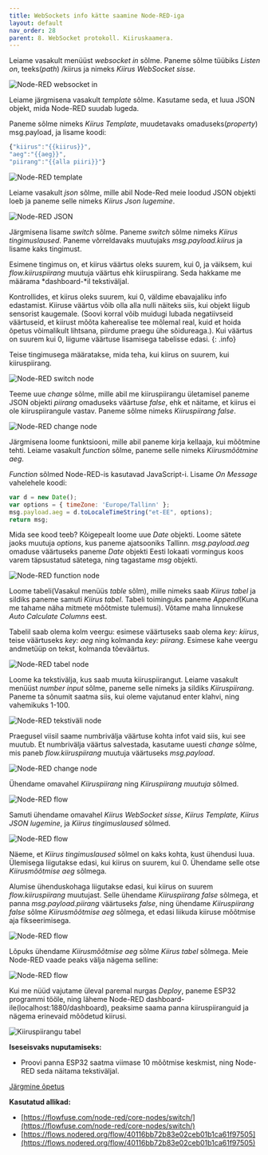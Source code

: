 ```yaml
---
title: WebSockets info kätte saamine Node-RED-iga
layout: default
nav_order: 28
parent: 8. WebSocket protokoll. Kiiruskaamera.
---
```


Leiame vasakult menüüst *websocket in* sõlme. Paneme sõlme tüübiks *Listen on*, teeks(*path*) /kiirus ja nimeks *Kiirus WebSocket sisse*.

![Node-RED websocket in](./pildid/2.png)

Leiame järgmisena vasakult *template* sõlme. Kasutame seda, et luua JSON objekt, mida Node-RED suudab lugeda.

Paneme sõlme nimeks *Kiirus Template*, muudetavaks omaduseks(*property*) msg.payload, ja lisame koodi:

```js
{"kiirus":"{{kiirus}}",
"aeg":"{{aeg}}",
"piirang":"{{alla piiri}}"}
```

![Node-RED template](./pildid/3.png)

Leiame vasakult *json* sõlme, mille abil Node-Red meie loodud JSON objekti loeb ja paneme selle nimeks *Kiirus Json lugemine*.

![Node-RED JSON](./pildid/4.png)

Järgmisena lisame *switch* sõlme. Paneme *switch* sõlme nimeks *Kiirus tingimuslaused*. Paneme võrreldavaks muutujaks *msg.payload.kiirus* ja lisame kaks tingimust.

Esimene tingimus on, et kiirus väärtus oleks suurem, kui 0, ja väiksem, kui *flow.kiiruspiirang* muutuja väärtus ehk kiiruspiirang. Seda hakkame me määrama *dashboard-*il tekstiväljal.

Kontrollides, et kiirus oleks suurem, kui 0, väldime ebavajaliku info edastamist. Kiiruse väärtus võib olla alla nulli näiteks siis, kui objekt liigub sensorist kaugemale. (Soovi korral võib muidugi lubada negatiivseid väärtuseid, et kiirust mõõta kaherealise tee mõlemal real, kuid et hoida õpetus võimalikult lihtsana, piirdume praegu ühe sõidureaga.). Kui väärtus on suurem kui 0, liigume väärtuse lisamisega tabelisse edasi.
{: .info}

Teise tingimusega määratakse, mida teha, kui kiirus on suurem, kui kiiruspiirang.

![Node-RED switch node](./pildid/5.png)

Teeme uue *change* sõlme, mille abil me kiiruspiirangu ületamisel paneme JSON objekti *piirang* omaduseks väärtuse *false*, ehk et näitame, et kiirus ei ole kiiruspiirangule vastav. Paneme sõlme nimeks *Kiiruspiirang false*.

![Node-RED change node](./pildid/6.png)

Järgmisena loome funktsiooni, mille abil paneme kirja kellaaja, kui mõõtmine tehti. Leiame vasakult *function* sõlme, paneme selle nimeks *Kiirusmõõtmine aeg*. 

*Function* sõlmed Node-RED-is kasutavad JavaScript-i. Lisame *On Message* vahelehele koodi:

```js
var d = new Date();
var options = { timeZone: 'Europe/Tallinn' };
msg.payload.aeg = d.toLocaleTimeString("et-EE", options);
return msg;
```

Mida see kood teeb? Kõigepealt loome uue *Date* objekti. Loome sätete jaoks muutuja *options*, kus paneme ajatsooniks Tallinn. *msg.payload.aeg* omaduse väärtuseks paneme *Date* objekti Eesti lokaati vormingus koos varem täpsustatud sätetega, ning tagastame *msg* objekti.

![Node-RED function node](./pildid/7.png)

Loome tabeli(Vasakul menüüs *table* sõlm), mille nimeks saab *Kiirus tabel* ja sildiks paneme samuti *Kiirus tabel*. Tabeli toiminguks paneme *Append*(Kuna me tahame näha mitmete mõõtmiste tulemusi). Võtame maha linnukese *Auto Calculate Columns* eest.

Tabelil saab olema kolm veergu: esimese väärtuseks saab olema *key: kiirus*, teise väärtuseks *key: aeg* ning kolmanda *key: piirang*. Esimese kahe veergu andmetüüp on tekst, kolmanda tõeväärtus.

![Node-RED tabel node](./pildid/8.png)

Loome ka tekstivälja, kus saab muuta kiiruspiirangut. Leiame vasakult menüüst *number input* sõlme, paneme selle nimeks ja sildiks *Kiiruspiirang*. Paneme ta sõnumit saatma siis, kui oleme vajutanud enter klahvi, ning vahemikuks 1-100.

![Node-RED tekstiväli node](./pildid/9.png)

Praegusel viisil saame numbrivälja väärtuse kohta infot vaid siis, kui see muutub. Et numbrivälja väärtus salvestada, kasutame uuesti *change* sõlme, mis paneb *flow.kiiruspiirang* muutuja väärtuseks *msg.payload*.

![Node-RED change node](./pildid/10.png)

Ühendame omavahel *Kiiruspiirang* ning *Kiiruspiirang muutuja* sõlmed.

![Node-RED flow](./pildid/11.png)

Samuti ühendame omavahel *Kiirus WebSocket sisse*, *Kiirus Template, Kiirus JSON lugemine*, ja *Kiirus tingimuslaused* sõlmed.

![Node-RED flow](./pildid/12.png)

Näeme, et *Kiirus tingimuslaused* sõlmel on kaks kohta, kust ühendusi luua. Ülemisega liigutakse edasi, kui kiirus on suurem, kui 0\. Ühendame selle otse *Kiirusmõõtmise aeg* sõlmega.

Alumise ühenduskohaga liigutakse edasi, kui kiirus on suurem *flow.kiiruspiirang* muutujast. Selle ühendame *Kiiruspiirang false* sõlmega, et panna *msg.payload.piirang* väärtuseks *false*, ning ühendame *Kiiruspiirang false* sõlme *Kiirusmõõtmise aeg* sõlmega, et edasi liikuda kiiruse mõõtmise aja fikseerimisega.

![Node-RED flow](./pildid/13.png)

Lõpuks ühendame *Kiirusmõõtmise aeg* sõlme *Kiirus tabel* sõlmega. Meie Node-RED vaade peaks välja nägema selline:

![Node-RED flow](./pildid/14.png)

Kui me nüüd vajutame üleval paremal nurgas *Deploy*, paneme ESP32 programmi tööle, ning läheme Node-RED dashboard-ile(localhost:1880/dashboard), peaksime saama panna kiiruspiiranguid ja nägema erinevaid mõõdetud kiirusi.

![Kiiruspiirangu tabel](./pildid/15.png)

**Iseseisvaks nuputamiseks:**  
- Proovi panna ESP32 saatma viimase 10 mõõtmise keskmist, ning Node-RED seda näitama tekstiväljal.

[Järgmine õpetus](../NTP-protokoll/)


**Kasutatud allikad:**  
- [https://flowfuse.com/node-red/core-nodes/switch/](https://flowfuse.com/node-red/core-nodes/switch/)   
-  [https://flows.nodered.org/flow/40116bb72b83e02ceb01b1ca61f97505](https://flows.nodered.org/flow/40116bb72b83e02ceb01b1ca61f97505)